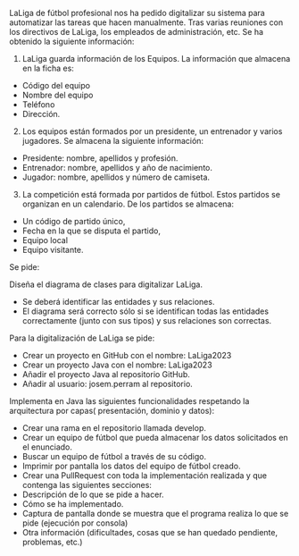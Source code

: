 LaLiga de fútbol profesional nos ha pedido digitalizar su sistema para automatizar las tareas que hacen
manualmente. Tras varias reuniones con los directivos de LaLiga, los empleados de administración, etc.
Se ha obtenido la siguiente información:
1. LaLiga guarda información de los Equipos. La información que almacena en la ficha es: 
- Código del equipo
- Nombre del equipo
- Teléfono
- Dirección.
2. Los equipos están formados por un presidente, un entrenador y varios jugadores. Se almacena la
   siguiente información:
- Presidente: nombre, apellidos y profesión.
- Entrenador: nombre, apellidos y año de nacimiento. 
- Jugador: nombre, apellidos y número de camiseta.
3. La competición está formada por partidos de fútbol. Estos partidos se organizan en un calendario. De los partidos se almacena:
- Un código de partido único, 
- Fecha en la que se disputa el partido, 
- Equipo local
- Equipo visitante.

Se pide: 

   Diseña el diagrama de clases para digitalizar LaLiga. 
   - Se deberá identificar las entidades y sus relaciones.
   - El diagrama será correcto sólo si se identifican todas las entidades correctamente (junto con sus tipos) y sus  relaciones son correctas.

   Para la digitalización de LaLiga se pide:
   - Crear un proyecto en GitHub con el nombre: LaLiga2023
   - Crear un proyecto Java con el nombre: LaLiga2023
   - Añadir el proyecto Java al repositorio GitHub.
   - Añadir al usuario: josem.perram al repositorio.
   
   Implementa en Java las siguientes funcionalidades respetando la arquitectura por capas( presentación,
   dominio y datos):
   - Crear una rama en el repositorio llamada develop.
   - Crear un equipo de fútbol que pueda almacenar los datos solicitados en el enunciado.
   - Buscar un equipo de fútbol a través de su código.
   - Imprimir por pantalla los datos del equipo de fútbol creado.
   - Crear una PullRequest con toda la implementación realizada y que contenga las siguientes secciones:
   - Descripción de lo que se pide a hacer.
   - Cómo se ha implementado.
   - Captura de pantalla donde se muestra que el programa realiza lo que se pide (ejecución por consola)
   - Otra información (dificultades, cosas que se han quedado pendiente, problemas, etc.)